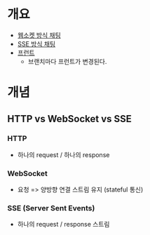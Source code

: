 # 개요
- [웹소켓 방식 채팅](https://github.com/Iol-lshh/chat/tree/feature/spring-web)
- [SSE 방식 채팅](https://github.com/Iol-lshh/chat/tree/feature/spring-webflux)
- [프런트](./docs/test-chat.html)
    - 브랜치마다 프런트가 변경된다.

# 개념
## HTTP vs WebSocket vs SSE
### HTTP
- 하나의 request / 하나의 response
### WebSocket
- 요청 => 양방향 연결 스트림 유지 (stateful 통신)
### SSE (Server Sent Events)
- 하나의 request / response 스트림
